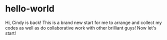 # hello-world


Hi, Cindy is back!
This is a brand new start for me to arrange and collect my codes as well as do collaborative work with other brilliant guys!
Now let's start!
